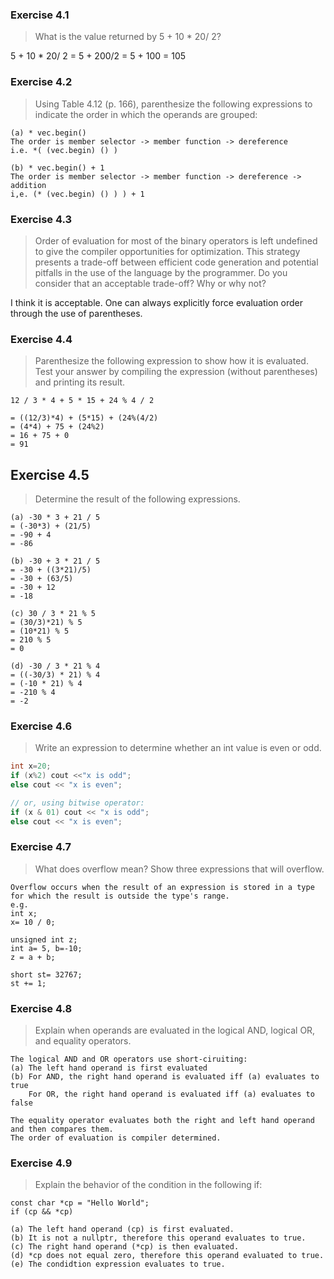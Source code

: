 ### Exercise 4.1
> What is the value returned by 5 + 10 * 20/ 2?

5 + 10 * 20/ 2 = 5 + 200/2 = 5 + 100 = 105

### Exercise 4.2
> Using Table 4.12 (p. 166), parenthesize the following expressions to indicate the order in which the operands are grouped:
```
(a) * vec.begin()         
The order is member selector -> member function -> dereference
i.e. *( (vec.begin) () )

(b) * vec.begin() + 1     
The order is member selector -> member function -> dereference -> addition
i,e. (* (vec.begin) () ) ) + 1
```

### Exercise 4.3
> Order of evaluation for most of the binary operators is left undefined to give the compiler opportunities for optimization. This strategy presents a trade-off between efficient code generation and potential pitfalls in the use of the language by the programmer. Do you consider that an acceptable trade-off? Why or why not?

I think it is acceptable. One can always explicitly force evaluation order through the use of parentheses.

### Exercise 4.4
> Parenthesize the following expression to show how it is evaluated. Test your answer by compiling the expression (without parentheses) and printing its result.
```
12 / 3 * 4 + 5 * 15 + 24 % 4 / 2

= ((12/3)*4) + (5*15) + (24%(4/2) 
= (4*4) + 75 + (24%2)
= 16 + 75 + 0 
= 91
```

## Exercise 4.5
> Determine the result of the following expressions.
```
(a) -30 * 3 + 21 / 5
= (-30*3) + (21/5)
= -90 + 4
= -86

(b) -30 + 3 * 21 / 5
= -30 + ((3*21)/5)
= -30 + (63/5)
= -30 + 12
= -18

(c) 30 / 3 * 21 % 5
= (30/3)*21) % 5
= (10*21) % 5
= 210 % 5
= 0

(d) -30 / 3 * 21 % 4
= ((-30/3) * 21) % 4
= (-10 * 21) % 4
= -210 % 4
= -2
```

### Exercise 4.6
> Write an expression to determine whether an int value is even or odd.
```c++
int x=20;
if (x%2) cout <<"x is odd";
else cout << "x is even";

// or, using bitwise operator:
if (x & 01) cout << "x is odd";
else cout << "x is even";
```

### Exercise 4.7
> What does overflow mean? Show three expressions that will overflow.
```
Overflow occurs when the result of an expression is stored in a type for which the result is outside the type's range.
e.g.
int x;
x= 10 / 0;

unsigned int z;
int a= 5, b=-10;
z = a + b;

short st= 32767;
st += 1;
```

### Exercise 4.8
> Explain when operands are evaluated in the logical AND, logical OR, and equality operators.
```
The logical AND and OR operators use short-ciruiting:
(a) The left hand operand is first evaluated
(b) For AND, the right hand operand is evaluated iff (a) evaluates to true
    For OR, the right hand operand is evaluated iff (a) evaluates to false

The equality operator evaluates both the right and left hand operand and then compares them. 
The order of evaluation is compiler determined.
```

### Exercise 4.9
> Explain the behavior of the condition in the following if:
```
const char *cp = "Hello World";
if (cp && *cp)

(a) The left hand operand (cp) is first evaluated.
(b) It is not a nullptr, therefore this operand evaluates to true.
(c) The right hand operand (*cp) is then evaluated.
(d) *cp does not equal zero, therefore this operand evaluated to true.
(e) The condidtion expression evaluates to true.
```



